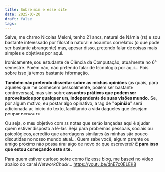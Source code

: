 ```yaml
---
title: Sobre mim e esse site
date: 2025-03-20
draft: false
tags:
---
```


  

Salve, me chamo Nicolas Meloni, tenho 21 anos, natural de Nárnia (rs) e sou bastante interessado por filosofia natural e assuntos correlatos (o que pode ser bastante abrangente) mas, apesar disso, pretendo falar de coisas mais simples e objetivas por aqui.

Ironicamente, sou estudante de Ciência da Computação, atualmente no 6° semestre. Porém não, não pretendo falar de tecnologia por aqui... Pois sobre isso já temos bastante informação.

**Também não pretendo dissertar sobre as minhas opiniões** (as quais, para aqueles que me conhecem pessoalmente, podem ser bastante controversas), mas sim sobre **assuntos práticos que podem ser aproveitados por qualquer um, independente de suas visões mundo.** Se, por algum motivo, eu postar algo opinativo, a tag de **"opinião"** será adicionada ao início do texto, facilitando a vida daqueles que desejam poupar nervos rs.

Ou seja, o meu objetivo com as notas que serão lançadas aqui é ajudar quem estiver disposto a lê-las. Seja para problemas pessoais, sociais ou psicológicos, acredito que abordagens similares às minhas são pouco discutidas no nosso mundo atual... Quem sabe você, algum parente ou amigo próximo não possa tirar algo de novo do que escreverei? **É para isso que estou começando este site.**

Para quem estiver curioso sobre como fiz esse blog, me baseei no vídeo abaixo do canal *NetworkChuck*...
https://youtu.be/dnE7c0ELEH8

